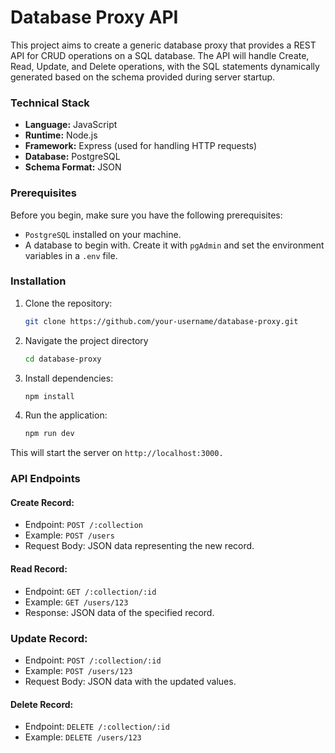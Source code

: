 # Database Proxy API

This project aims to create a generic database proxy that provides a REST API for CRUD operations on a SQL database. The API will handle Create, Read, Update, and Delete operations, with the SQL statements dynamically generated based on the schema provided during server startup.

### Technical Stack

- **Language:** JavaScript
- **Runtime:** Node.js
- **Framework:** Express (used for handling HTTP requests)
- **Database:** PostgreSQL
- **Schema Format:** JSON

### Prerequisites

Before you begin, make sure you have the following prerequisites:

- `PostgreSQL` installed on your machine.
- A database to begin with. Create it with `pgAdmin` and set the environment variables in a `.env` file.

### Installation

1. Clone the repository:

    ```bash
    git clone https://github.com/your-username/database-proxy.git
    ```

2. Navigate the project directory

    ```sh
    cd database-proxy
    ```

3. Install dependencies:

    ```sh
    npm install
    ```
4. Run the application:

    ```sh
    npm run dev
    ```
This will start the server on `http://localhost:3000.`

### API Endpoints

#### Create Record:
  - Endpoint: `POST /:collection`
  - Example: `POST /users`
  - Request Body: JSON data representing the new record.

#### Read Record:
  - Endpoint: `GET /:collection/:id`
  - Example: `GET /users/123`
  - Response: JSON data of the specified record.

### Update Record:
  - Endpoint: `POST /:collection/:id`
  - Example: `POST /users/123`
  - Request Body: JSON data with the updated values.

#### Delete Record:
  - Endpoint: `DELETE /:collection/:id`
  - Example: `DELETE /users/123`
